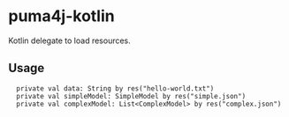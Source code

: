 # puma4j-kotlin
Kotlin delegate to load resources.

## Usage
```
  private val data: String by res("hello-world.txt")
  private val simpleModel: SimpleModel by res("simple.json")
  private val complexModel: List<ComplexModel> by res("complex.json")
```
